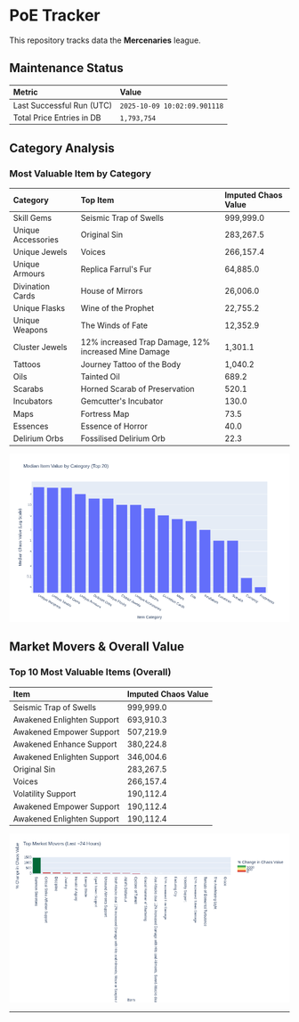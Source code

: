 # PoE Tracker

This repository tracks data the **Mercenaries** league.

## Maintenance Status

<!-- START_MAINTENANCE -->
| Metric | Value |
|:---|:---|
| Last Successful Run (UTC) | `2025-10-09 10:02:09.901118` |
| Total Price Entries in DB | `1,793,754` |

<!-- END_MAINTENANCE -->

## Category Analysis

<!-- START_CATEGORY_ANALYSIS -->
### Most Valuable Item by Category
| Category | Top Item | Imputed Chaos Value |
| :--- | :--- | :--- |
| Skill Gems | Seismic Trap of Swells | 999,999.0 |
| Unique Accessories | Original Sin | 283,267.5 |
| Unique Jewels | Voices | 266,157.4 |
| Unique Armours | Replica Farrul's Fur | 64,885.0 |
| Divination Cards | House of Mirrors | 26,006.0 |
| Unique Flasks | Wine of the Prophet | 22,755.2 |
| Unique Weapons | The Winds of Fate | 12,352.9 |
| Cluster Jewels | 12% increased Trap Damage, 12% increased Mine Damage | 1,301.1 |
| Tattoos | Journey Tattoo of the Body | 1,040.2 |
| Oils | Tainted Oil | 689.2 |
| Scarabs | Horned Scarab of Preservation | 520.1 |
| Incubators | Gemcutter's Incubator | 130.0 |
| Maps | Fortress Map | 73.5 |
| Essences | Essence of Horror | 40.0 |
| Delirium Orbs | Fossilised Delirium Orb | 22.3 |


![Category Analysis Chart](charts/category_analysis.png)
<!-- END_CATEGORY_ANALYSIS -->

## Market Movers & Overall Value

<!-- START_ANALYSIS -->
### Top 10 Most Valuable Items (Overall)
| Item | Imputed Chaos Value |
| :--- | :--- |
| Seismic Trap of Swells | 999,999.0 |
| Awakened Enlighten Support | 693,910.3 |
| Awakened Empower Support | 507,219.9 |
| Awakened Enhance Support | 380,224.8 |
| Awakened Enlighten Support | 346,004.6 |
| Original Sin | 283,267.5 |
| Voices | 266,157.4 |
| Volatility Support | 190,112.4 |
| Awakened Empower Support | 190,112.4 |
| Awakened Enlighten Support | 190,112.4 |


![Market Movers Chart](charts/market_movers.png)
<!-- END_ANALYSIS -->

---

